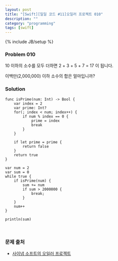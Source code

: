 ```yaml
---
layout: post
title: "[Swift][일일 코드 #11]오일러 프로젝트 010"
description: ""
category: "programming"
tags: [swift]
---
```

{% include JB/setup %}

### Problem 010

10 이하의 소수를 모두 더하면 2 + 3 + 5 + 7 = 17 이 됩니다.

이백만(2,000,000) 이하 소수의 합은 얼마입니까?

### Solution

	func isPrime(num: Int) -> Bool {
		var index = 2
		var prime: Int?
		for(; index < num; index++) {
			if num % index == 0 {
				prime = index
				break
			}
		}

		if let prime = prime {
			return false
		}
		return true
	}

	var num = 2
	var sum = 0
	while true {
		if isPrime(num) {
			sum += num
			if sum > 2000000 {
				break;
			}
		}
		num++
	}

	println(sum)

<br/>

### 문제 출처

* [사이냅 소프트의 오일러 프로젝트](http://euler.synap.co.kr/prob_detail.php?id=10)